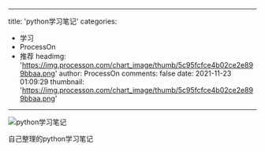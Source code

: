 
---
title: 'python学习笔记'
categories: 
 - 学习
 - ProcessOn
 - 推荐
headimg: 'https://img.processon.com/chart_image/thumb/5c95fcfce4b02ce2e899bbaa.png'
author: ProcessOn
comments: false
date: 2021-11-23 01:09:29
thumbnail: 'https://img.processon.com/chart_image/thumb/5c95fcfce4b02ce2e899bbaa.png'
---

<div>   
<img class="thumb" alt="python学习笔记" src="https://img.processon.com/chart_image/thumb/5c95fcfce4b02ce2e899bbaa.png" referrerpolicy="no-referrer">
<p>自己整理的python学习笔记</p>  
</div>
            